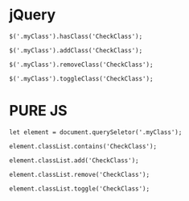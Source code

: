 # jQuery

    $('.myClass').hasClass('CheckClass');
    
    $('.myClass').addClass('CheckClass');
    
    $('.myClass').removeClass('CheckClass');
    
    $('.myClass').toggleClass('CheckClass');
    

# PURE JS

    let element = document.querySeletor('.myClass');
    
    element.classList.contains('CheckClass');
    
    element.classList.add('CheckClass');
    
    element.classList.remove('CheckClass');
    
    element.classList.toggle('CheckClass');

